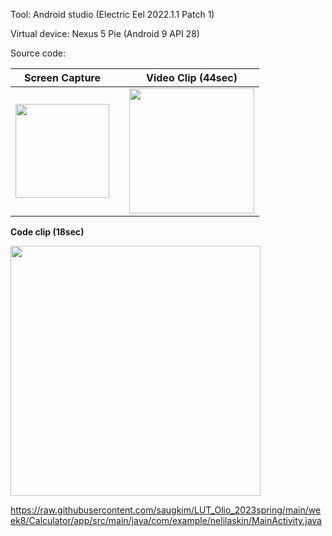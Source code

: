 Tool: Android studio (Electric Eel 2022.1.1 Patch 1)

Virtual device: Nexus 5 Pie (Android 9 API 28)  

Source code: 


|**Screen Capture**||**Video Clip (44sec)**|
|:-:|:-:|:-:|
|<kbd> <img src="https://user-images.githubusercontent.com/25344978/225107342-074c2b37-774e-497a-ab06-00e081c554ca.png" width=150> </kbd>||<img src="https://user-images.githubusercontent.com/25344978/225105448-85063951-d70b-45e3-8f7b-0446f4a59927.gif" width=200>|


**Code clip (18sec)**

<img src="https://user-images.githubusercontent.com/25344978/225112580-0b6adec6-55c0-4d8c-8484-32443db763fd.gif" width=400>

https://raw.githubusercontent.com/saugkim/LUT_Olio_2023spring/main/week8/Calculator/app/src/main/java/com/example/nelilaskin/MainActivity.java





